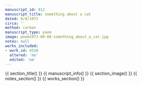 ```yaml
---
manuscript_id: 812
manuscript_title: something about a cat
dated: 8/8/1973
circa: ''
method: carbon
manuscript_type: poem
image: poem1973-08-08-something_about_a_cat.jpg
notes: null
works_included:
- work_id: 4528
  altered: 'no'
  edited: 'no'
---
```


{{ section_title() }}
{{ manuscript_info() }}
{{ section_image() }}
{{ notes_section() }}
{{ works_section() }}
